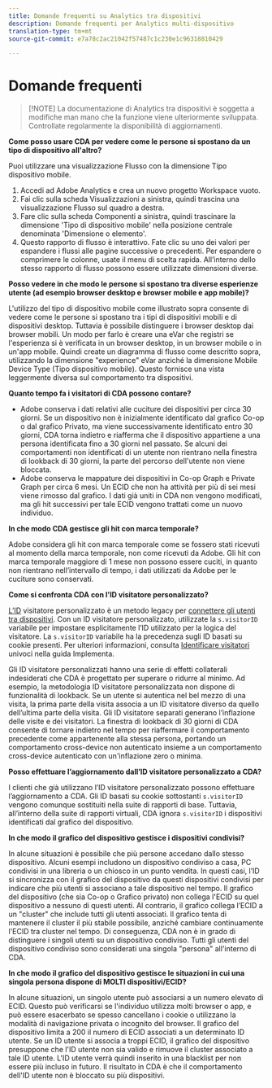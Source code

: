 ```yaml
---
title: Domande frequenti su Analytics tra dispositivi
description: Domande frequenti per Analytics multi-dispositivo
translation-type: tm+mt
source-git-commit: e7a78c2ac21042f57487c1c230e1c96318810429

---
```



# Domande frequenti

> [!NOTE] La documentazione di Analytics tra dispositivi è soggetta a modifiche man mano che la funzione viene ulteriormente sviluppata. Controllate regolarmente la disponibilità di aggiornamenti.

**Come posso usare CDA per vedere come le persone si spostano da un tipo di dispositivo all'altro?**

Puoi utilizzare una visualizzazione Flusso con la dimensione Tipo dispositivo mobile.

1. Accedi ad Adobe Analytics e crea un nuovo progetto Workspace vuoto.
2. Fai clic sulla scheda Visualizzazioni a sinistra, quindi trascina una visualizzazione Flusso sul quadro a destra.
3. Fare clic sulla scheda Componenti a sinistra, quindi trascinare la dimensione 'Tipo di dispositivo mobile' nella posizione centrale denominata 'Dimensione o elemento'.
4. Questo rapporto di flusso è interattivo. Fate clic su uno dei valori per espandere i flussi alle pagine successive o precedenti. Per espandere o comprimere le colonne, usate il menu di scelta rapida. All’interno dello stesso rapporto di flusso possono essere utilizzate dimensioni diverse.

**Posso vedere in che modo le persone si spostano tra diverse esperienze utente (ad esempio browser desktop e browser mobile e app mobile)?**

L'utilizzo del tipo di dispositivo mobile come illustrato sopra consente di vedere come le persone si spostano tra i tipi di dispositivi mobili e di dispositivi desktop. Tuttavia è possibile distinguere i browser desktop dai browser mobili. Un modo per farlo è creare una eVar che registri se l'esperienza si è verificata in un browser desktop, in un browser mobile o in un'app mobile. Quindi create un diagramma di flusso come descritto sopra, utilizzando la dimensione "experience" eVar anziché la dimensione Mobile Device Type (Tipo dispositivo mobile). Questo fornisce una vista leggermente diversa sul comportamento tra dispositivi.

**Quanto tempo fa i visitatori di CDA possono contare?**

* Adobe conserva i dati relativi alle cuciture dei dispositivi per circa 30 giorni. Se un dispositivo non è inizialmente identificato dal grafico Co-op o dal grafico Privato, ma viene successivamente identificato entro 30 giorni, CDA torna indietro e riafferma che il dispositivo appartiene a una persona identificata fino a 30 giorni nel passato. Se alcuni dei comportamenti non identificati di un utente non rientrano nella finestra di lookback di 30 giorni, la parte del percorso dell'utente non viene bloccata.
* Adobe conserva le mappature dei dispositivi in Co-op Graph e Private Graph per circa 6 mesi. Un ECID che non ha attività per più di sei mesi viene rimosso dal grafico. I dati già uniti in CDA non vengono modificati, ma gli hit successivi per tale ECID vengono trattati come un nuovo individuo.

**In che modo CDA gestisce gli hit con marca temporale?**

Adobe considera gli hit con marca temporale come se fossero stati ricevuti al momento della marca temporale, non come ricevuti da Adobe. Gli hit con marca temporale maggiore di 1 mese non possono essere cuciti, in quanto non rientrano nell’intervallo di tempo, i dati utilizzati da Adobe per le cuciture sono conservati.

**Come si confronta CDA con l’ID visitatore personalizzato?**

[L’ID](../../implement/js-implementation/c-unique-visitors/visid-custom.md) visitatore personalizzato è un metodo legacy per [connettere gli utenti tra dispositivi](../../implement/js-implementation/xdevice-visid/xdevice-connecting.md). Con un ID visitatore personalizzato, utilizzate la `s.visitorID` variabile per impostare esplicitamente l’ID utilizzato per la logica del visitatore. La `s.visitorID` variabile ha la precedenza sugli ID basati su cookie presenti. Per ulteriori informazioni, consulta [Identificare visitatori](../../implement/js-implementation/c-unique-visitors/visid-overview.md) univoci nella guida Implementa.

Gli ID visitatore personalizzati hanno una serie di effetti collaterali indesiderati che CDA è progettato per superare o ridurre al minimo. Ad esempio, la metodologia ID visitatore personalizzata non dispone di funzionalità di lookback. Se un utente si autentica nel bel mezzo di una visita, la prima parte della visita associa a un ID visitatore diverso da quello dell’ultima parte della visita. Gli ID visitatore separati generano l’inflazione delle visite e dei visitatori. La finestra di lookback di 30 giorni di CDA consente di tornare indietro nel tempo per riaffermare il comportamento precedente come appartenente alla stessa persona, portando un comportamento cross-device non autenticato insieme a un comportamento cross-device autenticato con un'inflazione zero o minima.

**Posso effettuare l’aggiornamento dall’ID visitatore personalizzato a CDA?**

I clienti che già utilizzano l’ID visitatore personalizzato possono effettuare l’aggiornamento a CDA. Gli ID basati su cookie sottostanti `s.visitorID` vengono comunque sostituiti nella suite di rapporti di base. Tuttavia, all’interno della suite di rapporti virtuali, CDA ignora `s.visitorID` i dispositivi identificati dal grafico del dispositivo.

**In che modo il grafico del dispositivo gestisce i dispositivi condivisi?**

In alcune situazioni è possibile che più persone accedano dallo stesso dispositivo. Alcuni esempi includono un dispositivo condiviso a casa, PC condivisi in una libreria o un chiosco in un punto vendita. In questi casi, l’ID si sincronizza con il grafico del dispositivo da questi dispositivi condivisi per indicare che più utenti si associano a tale dispositivo nel tempo. Il grafico del dispositivo (che sia Co-op o Grafico privato) non collega l'ECID su quel dispositivo a nessuno di questi utenti. Al contrario, il grafico collega l’ECID a un "cluster" che include tutti gli utenti associati. Il grafico tenta di mantenere il cluster il più stabile possibile, anziché cambiare continuamente l'ECID tra cluster nel tempo. Di conseguenza, CDA non è in grado di distinguere i singoli utenti su un dispositivo condiviso. Tutti gli utenti del dispositivo condiviso sono considerati una singola "persona" all'interno di CDA.

**In che modo il grafico del dispositivo gestisce le situazioni in cui una singola persona dispone di MOLTI dispositivi/ECID?**

In alcune situazioni, un singolo utente può associarsi a un numero elevato di ECID. Questo può verificarsi se l'individuo utilizza molti browser o app, e può essere esacerbato se spesso cancellano i cookie o utilizzano la modalità di navigazione privata o incognito del browser. Il grafico del dispositivo limita a 200 il numero di ECID associati a un determinato ID utente. Se un ID utente si associa a troppi ECID, il grafico del dispositivo presuppone che l'ID utente non sia valido e rimuove il cluster associato a tale ID utente. L'ID utente verrà quindi inserito in una blacklist per non essere più incluso in futuro. Il risultato in CDA è che il comportamento dell'ID utente non è bloccato su più dispositivi.
